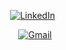 <div align="center">
  
  [![LinkedIn](https://skillicons.dev/icons?i=linkedin)](www.linkedin.com/in/loveenaramchandani/) &nbsp;
  
  [![Gmail](https://skillicons.dev/icons?i=gmail)](mailto:loveenaramchandani53@gmail.com?subject=Hello%20Loveena,%20From%20Github)
</div>
